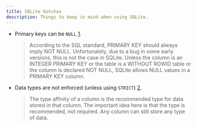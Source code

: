 ```yaml
---
title: SQLite Gotchas
description: Things to keep in mind when using SQLite.
---
```


- Primary keys can be `NULL` [1].

    > According to the SQL standard, PRIMARY KEY should always imply NOT NULL.
    > Unfortunately, due to a bug in some early versions, this is not the case
    > in SQLite. Unless the column is an INTEGER PRIMARY KEY or the table is a
    > WITHOUT ROWID table or the column is declared NOT NULL, SQLite allows
    > NULL values in a PRIMARY KEY column.

- Data types are not enforced (unless using `STRICT`) [2].

    > The type affinity of a column is the recommended type for data stored in
    > that column. The important idea here is that the type is recommended, not
    > required. Any column can still store any type of data.

[1]: <https://sqlite.org/lang_createtable.html>
[2]: <https://sqlite.org/datatype3.html>
